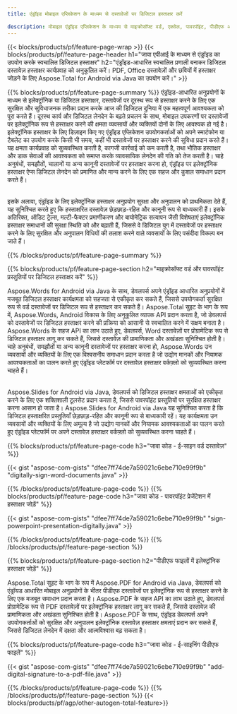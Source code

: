 ```yaml
---
title: एंड्रॉइड मोबाइल एप्लिकेशन के माध्यम से दस्तावेजों पर डिजिटल हस्ताक्षर करें 

description: मोबाइल एंड्रॉइड एप्लिकेशन के माध्यम से माइक्रोसॉफ्ट वर्ड, एक्सेल, पावरपॉइंट, पीडीएफ और छवियों सहित दस्तावेजों पर हस्ताक्षर करने के लिए इलेक्ट्रॉनिक हस्ताक्षर का उपयोग करें। ऐप के माध्यम से ऑनलाइन ई-हस्ताक्षर जोड़ें।
---
```


{{< blocks/products/pf/feature-page-wrap >}}
{{< blocks/products/pf/feature-page-header h1="जावा एपीआई के माध्यम से एंड्रॉइड का उपयोग करके स्वचालित डिजिटल हस्ताक्षर" h2="एंड्रॉइड-आधारित स्वचालित प्रणाली बनाकर डिजिटल दस्तावेज़ हस्ताक्षर कार्यप्रवाह को अनुकूलित करें। PDF, Office दस्तावेज़ों और छवियों में हस्ताक्षर जोड़ने के लिए Aspose.Total for Android via Java का उपयोग करें।" >}}

{{% blocks/products/pf/feature-page-summary %}}
एंड्रॉइड-आधारित अनुप्रयोगों के माध्यम से इलेक्ट्रॉनिक या डिजिटल हस्ताक्षर, दस्तावेजों पर दूरस्थ रूप से हस्ताक्षर करने के लिए एक सुरक्षित और सुविधाजनक तरीका प्रदान करके आज की डिजिटल दुनिया में एक महत्वपूर्ण आवश्यकता को पूरा करते हैं। दूरस्थ कार्य और डिजिटल लेनदेन के बढ़ते प्रचलन के साथ, मोबाइल उपकरणों पर दस्तावेजों पर इलेक्ट्रॉनिक रूप से हस्ताक्षर करने की क्षमता व्यवसायों और व्यक्तियों दोनों के लिए आवश्यक हो गई है। इलेक्ट्रॉनिक हस्ताक्षर के लिए डिज़ाइन किए गए एंड्रॉइड एप्लिकेशन उपयोगकर्ताओं को अपने स्मार्टफोन या टैबलेट का उपयोग करके किसी भी समय, कहीं भी दस्तावेजों पर हस्ताक्षर करने की सुविधा प्रदान करते हैं। यह क्षमता कार्यप्रवाह को सुव्यवस्थित करती है, कागजी कार्रवाई को कम करती है, तथा भौतिक हस्ताक्षर और डाक सेवाओं की आवश्यकता को समाप्त करके व्यावसायिक लेनदेन की गति को तेज करती है। चाहे अनुबंधों, समझौतों, चालानों या अन्य कानूनी दस्तावेजों पर हस्ताक्षर करना हो, एंड्रॉइड पर इलेक्ट्रॉनिक हस्ताक्षर ऐप्स डिजिटल लेनदेन को प्रमाणित और मान्य करने के लिए एक सहज और कुशल समाधान प्रदान करते हैं। <br /><br />

इसके अलावा, एंड्रॉइड के लिए इलेक्ट्रॉनिक हस्ताक्षर अनुप्रयोग सुरक्षा और अनुपालन को प्राथमिकता देते हैं, यह सुनिश्चित करते हुए कि हस्ताक्षरित दस्तावेज़ छेड़छाड़-रहित और कानूनी रूप से बाध्यकारी हैं। इसके अतिरिक्त, ऑडिट ट्रेल्स, मल्टी-फैक्टर प्रमाणीकरण और बायोमेट्रिक सत्यापन जैसी विशेषताएं इलेक्ट्रॉनिक हस्ताक्षर समाधानों की सुरक्षा स्थिति को और बढ़ाती हैं, जिससे वे डिजिटल युग में दस्तावेजों पर हस्ताक्षर करने के लिए सुरक्षित और अनुपालन विधियों की तलाश करने वाले व्यवसायों के लिए पसंदीदा विकल्प बन जाते हैं। 

{{% /blocks/products/pf/feature-page-summary  %}}

{{% blocks/products/pf/feature-page-section  h2="माइक्रोसॉफ्ट वर्ड और पावरपॉइंट प्रस्तुतियों पर डिजिटल हस्ताक्षर करें" %}}

Aspose.Words for Android via Java के साथ, डेवलपर्स अपने एंड्रॉइड आधारित अनुप्रयोगों में मजबूत डिजिटल हस्ताक्षर कार्यक्षमता को सहजता से एकीकृत कर सकते हैं, जिससे उपयोगकर्ता सुरक्षित रूप से वर्ड दस्तावेजों पर डिजिटल रूप से हस्ताक्षर कर सकते हैं। Aspose.Total सुइट के भाग के रूप में, Aspose.Words, Android विकास के लिए अनुकूलित व्यापक API प्रदान करता है, जो डेवलपर्स को दस्तावेजों पर डिजिटल हस्ताक्षर करने की प्रक्रिया को आसानी से स्वचालित करने में सक्षम बनाता है। Aspose.Words के सहज API का लाभ उठाते हुए, डेवलपर्स, Word दस्तावेज़ों पर प्रोग्रामेटिक रूप से डिजिटल हस्ताक्षर लागू कर सकते हैं, जिससे दस्तावेज़ की प्रामाणिकता और अखंडता सुनिश्चित होती है। चाहे अनुबंधों, समझौतों या अन्य कानूनी दस्तावेजों पर हस्ताक्षर करना हो, Aspose.Words उन व्यवसायों और व्यक्तियों के लिए एक विश्वसनीय समाधान प्रदान करता है जो उद्योग मानकों और नियामक आवश्यकताओं का पालन करते हुए एंड्रॉइड प्लेटफॉर्म पर दस्तावेज़ हस्ताक्षर वर्कफ़्लो को सुव्यवस्थित करना चाहते हैं।<br /><br />

Aspose.Slides for Android via Java, डेवलपर्स को डिजिटल हस्ताक्षर क्षमताओं को एकीकृत करने के लिए एक शक्तिशाली टूलसेट प्रदान करता है, जिससे पावरपॉइंट प्रस्तुतियों पर सुरक्षित हस्ताक्षर करना आसान हो जाता है। Aspose.Slides for Android via Java यह सुनिश्चित करता है कि डिजिटल हस्ताक्षरित प्रस्तुतियाँ छेड़छाड़-रहित और कानूनी रूप से बाध्यकारी रहें। यह कार्यक्षमता उन व्यवसायों और व्यक्तियों के लिए अमूल्य है जो उद्योग मानकों और नियामक आवश्यकताओं का पालन करते हुए एंड्रॉइड प्लेटफॉर्म पर अपने दस्तावेज़ हस्ताक्षर वर्कफ़्लो को सुव्यवस्थित करना चाहते हैं।

{{% blocks/products/pf/feature-page-code h3="जावा कोड - ई-साइन वर्ड दस्तावेज़" %}}

{{< gist "aspose-com-gists" "dfee7ff74de7a59021c6ebe710e99f9b" "digitally-sign-word-documents.java" >}}

{{% /blocks/products/pf/feature-page-code  %}}
{{% blocks/products/pf/feature-page-code h3="जावा कोड - पावरपॉइंट प्रेजेंटेशन में हस्ताक्षर जोड़ें" %}}

{{< gist "aspose-com-gists" "dfee7ff74de7a59021c6ebe710e99f9b" "sign-powerpoint-presentation-digitally.java" >}}

{{% /blocks/products/pf/feature-page-code  %}}
{{% /blocks/products/pf/feature-page-section %}}

{{% blocks/products/pf/feature-page-section  h2="पीडीएफ फाइलों में इलेक्ट्रॉनिक हस्ताक्षर जोड़ें" %}}

Aspose.Total सुइट के भाग के रूप में Aspose.PDF for Android via Java, डेवलपर्स को एंड्रॉयड आधारित मोबाइल अनुप्रयोगों के भीतर पीडीएफ दस्तावेजों पर इलेक्ट्रॉनिक रूप से हस्ताक्षर करने के लिए एक मजबूत समाधान प्रदान करता है। Aspose.PDF के सहज API का लाभ उठाते हुए, डेवलपर्स प्रोग्रामेटिक रूप से PDF दस्तावेज़ों पर इलेक्ट्रॉनिक हस्ताक्षर लागू कर सकते हैं, जिससे दस्तावेज़ की प्रामाणिकता और अखंडता सुनिश्चित होती है। Aspose.PDF के साथ, एंड्रॉइड डेवलपर्स अपने उपयोगकर्ताओं को सुरक्षित और अनुपालन इलेक्ट्रॉनिक दस्तावेज़ हस्ताक्षर क्षमताएं प्रदान कर सकते हैं, जिससे डिजिटल लेनदेन में दक्षता और आत्मविश्वास बढ़ सकता है।

{{% blocks/products/pf/feature-page-code h3="जावा कोड - ई-साइनिंग पीडीएफ फाइलें" %}}

{{< gist "aspose-com-gists" "dfee7ff74de7a59021c6ebe710e99f9b" "add-digital-signature-to-a-pdf-file.java" >}}

{{% /blocks/products/pf/feature-page-code  %}}
{{% /blocks/products/pf/feature-page-section %}}
{{< blocks/products/pf/agp/other-autogen-total-feature>}}